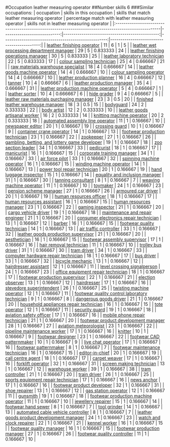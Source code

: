 #Occupation leather measuring operator
##Number skills 6
###Similar occupations:
| occupation                                                                                          |   skills in this occupation |   skills that match leather measuring operator |   percentage match with leather measuring operator |   skills not in leather measuring operator |
|:----------------------------------------------------------------------------------------------------|----------------------------:|-----------------------------------------------:|---------------------------------------------------:|-------------------------------------------:|
| [leather finishing operator](leather_finishing_operator.md)                                         |                          11 |                                              6 |                                           1        |                                          5 |
| [leather wet processing department manager](leather_wet_processing_department_manager.md)           |                          29 |                                              5 |                                           0.833333 |                                         24 |
| [leather finishing operations manager](leather_finishing_operations_manager.md)                     |                          30 |                                              5 |                                           0.833333 |                                         25 |
| [leather laboratory technician](leather_laboratory_technician.md)                                   |                          22 |                                              5 |                                           0.833333 |                                         17 |
| [colour sampling technician](colour_sampling_technician.md)                                         |                          25 |                                              4 |                                           0.666667 |                                         21 |
| [raw materials warehouse specialist](raw_materials_warehouse_specialist.md)                         |                          18 |                                              4 |                                           0.666667 |                                         14 |
| [leather goods machine operator](leather_goods_machine_operator.md)                                 |                          14 |                                              4 |                                           0.666667 |                                         10 |
| [colour sampling operator](colour_sampling_operator.md)                                             |                          14 |                                              4 |                                           0.666667 |                                         10 |
| [leather production planner](leather_production_planner.md)                                         |                          16 |                                              4 |                                           0.666667 |                                         12 |
| [tanner](tanner.md)                                                                                 |                          10 |                                              4 |                                           0.666667 |                                          6 |
| [leather production manager](leather_production_manager.md)                                         |                          35 |                                              4 |                                           0.666667 |                                         31 |
| [leather production machine operator](leather_production_machine_operator.md)                       |                           5 |                                              4 |                                           0.666667 |                                          1 |
| [leather sorter](leather_sorter.md)                                                                 |                          10 |                                              4 |                                           0.666667 |                                          6 |
| [hide grader](hide_grader.md)                                                                       |                           9 |                                              4 |                                           0.666667 |                                          5 |
| [leather raw materials purchasing manager](leather_raw_materials_purchasing_manager.md)             |                          23 |                                              3 |                                           0.5      |                                         20 |
| [finished leather warehouse manager](finished_leather_warehouse_manager.md)                         |                          18 |                                              3 |                                           0.5      |                                         15 |
| [bodyguard](bodyguard.md)                                                                           |                          24 |                                              2 |                                           0.333333 |                                         22 |
| [body artist](body_artist.md)                                                                       |                          12 |                                              2 |                                           0.333333 |                                         10 |
| [leather goods artisanal worker](leather_goods_artisanal_worker.md)                                 |                          16 |                                              2 |                                           0.333333 |                                         14 |
| [knitting machine operator](knitting_machine_operator.md)                                           |                          20 |                                              2 |                                           0.333333 |                                         18 |
| [automated assembly line operator](automated_assembly_line_operator.md)                             |                          11 |                                              1 |                                           0.166667 |                                         10 |
| [newspaper editor](newspaper_editor.md)                                                             |                          20 |                                              1 |                                           0.166667 |                                         19 |
| [crossing guard](crossing_guard.md)                                                                 |                          10 |                                              1 |                                           0.166667 |                                          9 |
| [container crane operator](container_crane_operator.md)                                             |                          14 |                                              1 |                                           0.166667 |                                         13 |
| [footwear production technician](footwear_production_technician.md)                                 |                          23 |                                              1 |                                           0.166667 |                                         22 |
| [zookeeper](zookeeper.md)                                                                           |                          27 |                                              1 |                                           0.166667 |                                         26 |
| [gambling, betting, and lottery game developer](gambling,_betting,_and_lottery_game_developer.md)   |                          19 |                                              1 |                                           0.166667 |                                         18 |
| [zoo section leader](zoo_section_leader.md)                                                         |                          34 |                                              1 |                                           0.166667 |                                         33 |
| [pedicurist](pedicurist.md)                                                                         |                          18 |                                              1 |                                           0.166667 |                                         17 |
| [manicurist](manicurist.md)                                                                         |                          16 |                                              1 |                                           0.166667 |                                         15 |
| [corporate training manager](corporate_training_manager.md)                                         |                          34 |                                              1 |                                           0.166667 |                                         33 |
| [air force pilot](air_force_pilot.md)                                                               |                          33 |                                              1 |                                           0.166667 |                                         32 |
| [spinning machine operator](spinning_machine_operator.md)                                           |                          16 |                                              1 |                                           0.166667 |                                         15 |
| [winding machine operator](winding_machine_operator.md)                                             |                          14 |                                              1 |                                           0.166667 |                                         13 |
| [power tool repair technician](power_tool_repair_technician.md)                                     |                          20 |                                              1 |                                           0.166667 |                                         19 |
| [hand luggage inspector](hand_luggage_inspector.md)                                                 |                          15 |                                              1 |                                           0.166667 |                                         14 |
| [equality and inclusion manager](equality_and_inclusion_manager.md)                                 |                          31 |                                              1 |                                           0.166667 |                                         30 |
| [tanning consultant](tanning_consultant.md)                                                         |                           8 |                                              1 |                                           0.166667 |                                          7 |
| [weaving machine operator](weaving_machine_operator.md)                                             |                          11 |                                              1 |                                           0.166667 |                                         10 |
| [toymaker](toymaker.md)                                                                             |                          24 |                                              1 |                                           0.166667 |                                         23 |
| [pension scheme manager](pension_scheme_manager.md)                                                 |                          27 |                                              1 |                                           0.166667 |                                         26 |
| [armoured car driver](armoured_car_driver.md)                                                       |                          20 |                                              1 |                                           0.166667 |                                         19 |
| [human resources officer](human_resources_officer.md)                                               |                          18 |                                              1 |                                           0.166667 |                                         17 |
| [human resources assistant](human_resources_assistant.md)                                           |                          16 |                                              1 |                                           0.166667 |                                         15 |
| [human resources manager](human_resources_manager.md)                                               |                          23 |                                              1 |                                           0.166667 |                                         22 |
| [gaming inspector](gaming_inspector.md)                                                             |                          21 |                                              1 |                                           0.166667 |                                         20 |
| [cargo vehicle driver](cargo_vehicle_driver.md)                                                     |                          19 |                                              1 |                                           0.166667 |                                         18 |
| [maintenance and repair engineer](maintenance_and_repair_engineer.md)                               |                          21 |                                              1 |                                           0.166667 |                                         20 |
| [consumer electronics repair technician](consumer_electronics_repair_technician.md)                 |                          13 |                                              1 |                                           0.166667 |                                         12 |
| [barber](barber.md)                                                                                 |                          16 |                                              1 |                                           0.166667 |                                         15 |
| [footwear quality technician](footwear_quality_technician.md)                                       |                          14 |                                              1 |                                           0.166667 |                                         13 |
| [air traffic controller](air_traffic_controller.md)                                                 |                          33 |                                              1 |                                           0.166667 |                                         32 |
| [leather goods production supervisor](leather_goods_production_supervisor.md)                       |                          21 |                                              1 |                                           0.166667 |                                         20 |
| [aesthetician](aesthetician.md)                                                                     |                          16 |                                              1 |                                           0.166667 |                                         15 |
| [footwear assembly supervisor](footwear_assembly_supervisor.md)                                     |                          17 |                                              1 |                                           0.166667 |                                         16 |
| [hair removal technician](hair_removal_technician.md)                                               |                          11 |                                              1 |                                           0.166667 |                                         10 |
| [trolley bus driver](trolley_bus_driver.md)                                                         |                          31 |                                              1 |                                           0.166667 |                                         30 |
| [tram driver](tram_driver.md)                                                                       |                          34 |                                              1 |                                           0.166667 |                                         33 |
| [computer hardware repair technician](computer_hardware_repair_technician.md)                       |                          18 |                                              1 |                                           0.166667 |                                         17 |
| [bus driver](bus_driver.md)                                                                         |                          33 |                                              1 |                                           0.166667 |                                         32 |
| [bicycle mechanic](bicycle_mechanic.md)                                                             |                          13 |                                              1 |                                           0.166667 |                                         12 |
| [hairdresser assistant](hairdresser_assistant.md)                                                   |                          12 |                                              1 |                                           0.166667 |                                         11 |
| [level crossing signalperson](level_crossing_signalperson.md)                                       |                          24 |                                              1 |                                           0.166667 |                                         23 |
| [office equipment repair technician](office_equipment_repair_technician.md)                         |                          18 |                                              1 |                                           0.166667 |                                         17 |
| [footwear production supervisor](footwear_production_supervisor.md)                                 |                          22 |                                              1 |                                           0.166667 |                                         21 |
| [election observer](election_observer.md)                                                           |                          13 |                                              1 |                                           0.166667 |                                         12 |
| [hairdresser](hairdresser.md)                                                                       |                          17 |                                              1 |                                           0.166667 |                                         16 |
| [stevedore superintendent](stevedore_superintendent.md)                                             |                          26 |                                              1 |                                           0.166667 |                                         25 |
| [twisting machine operator](twisting_machine_operator.md)                                           |                          12 |                                              1 |                                           0.166667 |                                         11 |
| [footwear quality control laboratory technician](footwear_quality_control_laboratory_technician.md) |                           9 |                                              1 |                                           0.166667 |                                          8 |
| [dangerous goods driver](dangerous_goods_driver.md)                                                 |                          21 |                                              1 |                                           0.166667 |                                         20 |
| [household appliances repair technician](household_appliances_repair_technician.md)                 |                          16 |                                              1 |                                           0.166667 |                                         15 |
| [tote operator](tote_operator.md)                                                                   |                          12 |                                              1 |                                           0.166667 |                                         11 |
| [security guard](security_guard.md)                                                                 |                          19 |                                              1 |                                           0.166667 |                                         18 |
| [aviation safety officer](aviation_safety_officer.md)                                               |                          17 |                                              1 |                                           0.166667 |                                         16 |
| [mobile phone repair technician](mobile_phone_repair_technician.md)                                 |                          21 |                                              1 |                                           0.166667 |                                         20 |
| [footwear product development manager](footwear_product_development_manager.md)                     |                          28 |                                              1 |                                           0.166667 |                                         27 |
| [aviation meteorologist](aviation_meteorologist.md)                                                 |                          23 |                                              1 |                                           0.166667 |                                         22 |
| [pipeline maintenance worker](pipeline_maintenance_worker.md)                                       |                          17 |                                              1 |                                           0.166667 |                                         16 |
| [knitter](knitter.md)                                                                               |                          10 |                                              1 |                                           0.166667 |                                          9 |
| [footwear designer](footwear_designer.md)                                                           |                          23 |                                              1 |                                           0.166667 |                                         22 |
| [footwear CAD patternmaker](footwear_CAD_patternmaker.md)                                           |                          10 |                                              1 |                                           0.166667 |                                          9 |
| [live chat operator](live_chat_operator.md)                                                         |                          17 |                                              1 |                                           0.166667 |                                         16 |
| [footwear patternmaker](footwear_patternmaker.md)                                                   |                           8 |                                              1 |                                           0.166667 |                                          7 |
| [footwear maintenance technician](footwear_maintenance_technician.md)                               |                          16 |                                              1 |                                           0.166667 |                                         15 |
| [editor-in-chief](editor-in-chief.md)                                                               |                          20 |                                              1 |                                           0.166667 |                                         19 |
| [call centre agent](call_centre_agent.md)                                                           |                          18 |                                              1 |                                           0.166667 |                                         17 |
| [carpet weaver](carpet_weaver.md)                                                                   |                          17 |                                              1 |                                           0.166667 |                                         16 |
| [forklift operator](forklift_operator.md)                                                           |                          32 |                                              1 |                                           0.166667 |                                         31 |
| [screen making technician](screen_making_technician.md)                                             |                          13 |                                              1 |                                           0.166667 |                                         12 |
| [warehouse worker](warehouse_worker.md)                                                             |                          39 |                                              1 |                                           0.166667 |                                         38 |
| [tram controller](tram_controller.md)                                                               |                          21 |                                              1 |                                           0.166667 |                                         20 |
| [train driver](train_driver.md)                                                                     |                          26 |                                              1 |                                           0.166667 |                                         25 |
| [sports equipment repair technician](sports_equipment_repair_technician.md)                         |                          17 |                                              1 |                                           0.166667 |                                         16 |
| [news anchor](news_anchor.md)                                                                       |                          17 |                                              1 |                                           0.166667 |                                         16 |
| [footwear product developer](footwear_product_developer.md)                                         |                          32 |                                              1 |                                           0.166667 |                                         31 |
| [shoe repairer](shoe_repairer.md)                                                                   |                          13 |                                              1 |                                           0.166667 |                                         12 |
| [gas station operator](gas_station_operator.md)                                                     |                          12 |                                              1 |                                           0.166667 |                                         11 |
| [gunsmith](gunsmith.md)                                                                             |                          19 |                                              1 |                                           0.166667 |                                         18 |
| [footwear production machine operator](footwear_production_machine_operator.md)                     |                          11 |                                              1 |                                           0.166667 |                                         10 |
| [jewellery repairer](jewellery_repairer.md)                                                         |                          15 |                                              1 |                                           0.166667 |                                         14 |
| [footwear hand sewer](footwear_hand_sewer.md)                                                       |                           8 |                                              1 |                                           0.166667 |                                          7 |
| [tool grinder](tool_grinder.md)                                                                     |                          14 |                                              1 |                                           0.166667 |                                         13 |
| [automated cable vehicle controller](automated_cable_vehicle_controller.md)                         |                           8 |                                              1 |                                           0.166667 |                                          7 |
| [leather goods product development manager](leather_goods_product_development_manager.md)           |                          24 |                                              1 |                                           0.166667 |                                         23 |
| [watch and clock repairer](watch_and_clock_repairer.md)                                             |                          22 |                                              1 |                                           0.166667 |                                         21 |
| [kennel worker](kennel_worker.md)                                                                   |                          16 |                                              1 |                                           0.166667 |                                         15 |
| [footwear quality manager](footwear_quality_manager.md)                                             |                          16 |                                              1 |                                           0.166667 |                                         15 |
| [footwear production manager](footwear_production_manager.md)                                       |                          27 |                                              1 |                                           0.166667 |                                         26 |
| [footwear quality controller](footwear_quality_controller.md)                                       |                          11 |                                              1 |                                           0.166667 |                                         10 |
